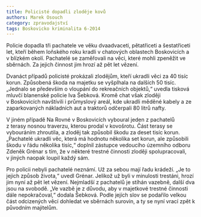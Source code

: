 ```yaml
---
title: Policisté dopadli zloděje kovů
authors: Marek Osouch
category: zpravodajství
tags: Boskovicko kriminalita 6-2014
---
```


Policie dopadla tři pachatele ve věku dvaadvaceti, pětatřiceti a šestatřiceti let, kteří během loňského roku kradli v chatových oblastech Boskovicích a v blízkém okolí. Pachatelé se zaměřovali na věci, které mohli zpeněžit ve sběrnách. Za jejich činnost jim hrozí až pět let vězení.

Dvanáct případů policisté prokázali zlodějům, kteří ukradli věci za 40 tisíc korun. Způsobená škoda na majetku se vyšplhala na dalších 50 tisíc. „Jednalo se především o vloupání do rekreačních objektů,“ uvedla tisková mluvčí blanenské policie Iva Šebková. Kromě chat však zloději v Boskovicích navštívili i průmyslový areál, kde ukradli měděné kabely a ze zaparkovaných nákladních aut a traktorů odčerpali 80 litrů nafty.

V jiném případě Na Rovné v Boskovicích vyboural jeden z pachatelů z terasy nosnou traverzu, kterou prodal v kovošrotu. Část terasy se vybouráním zhroutila, a zloděj tak způsobil škodu za deset tisíc korun. „Pachatelé ukradli věc, která má hodnotu několika set korun, ale způsobili škodu v řádu několika tisíc,“ doplnil zástupce vedoucího územního odboru Zdeněk Grénar s tím, že v některé trestné činnosti zloději spolupracovali, v jiných naopak loupil každý sám.

Pro policii nebyli pachatelé neznámí. Už za sebou mají řadu krádeží. „Je to jejich způsob života,“ uvedl Grénar. Jelikož už byli v minulosti trestáni, hrozí jim nyní až pět let vězení. Nejmladší z pachatelů je stíhán vazebně, další dva jsou na svobodě. „Ve vazbě je z důvodu, aby v majetkové trestné činnosti dále nepokračoval,“ dodala Šebková. Podle jejích slov se podařilo velkou část odcizených věcí dohledat ve sběrnách surovin, a ty se nyní vrací zpět k původním majitelům.